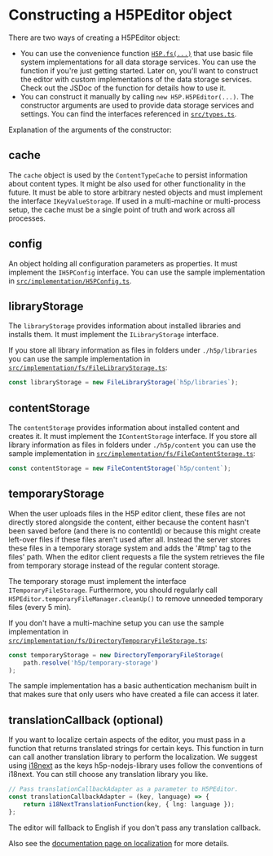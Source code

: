 # Constructing a H5PEditor object

There are two ways of creating a H5PEditor object:

-   You can use the convenience function [`H5P.fs(...)`](/src/implementation/fs/index.ts) that use basic file system implementations for all data storage services. You can use the function if you're just getting started. Later on, you'll want to construct the editor with custom implementations of the data storage services. Check out the JSDoc of the function for details how to use it.
-   You can construct it manually by calling `new H5P.H5PEditor(...)`. The constructor arguments are used to provide data storage services and settings. You can find the interfaces referenced in [`src/types.ts`](/src/types.ts).

Explanation of the arguments of the constructor:

## cache

The `cache` object is used by the `ContentTypeCache` to persist information about content types. It might be also used for other functionality in the future. It must be able to store arbitrary nested objects and must implement the interface `IKeyValueStorage`. If used in a multi-machine or multi-process setup, the cache must be a single point of truth and work across all processes.

## config

An object holding all configuration parameters as properties. It must implement the `IH5PConfig` interface. You can use the sample implementation in [`src/implementation/H5PConfig.ts`](/src/implementation/H5PConfig.ts).

## libraryStorage

The `libraryStorage` provides information about installed libraries and installs them. It must implement the `ILibraryStorage` interface.

If you store all library information as files in folders under `./h5p/libraries` you can use the sample implementation in [`src/implementation/fs/FileLibraryStorage.ts`](/src/implementation/fs/FileLibraryStorage.ts):

```js
const libraryStorage = new FileLibraryStorage(`h5p/libraries`);
```

## contentStorage

The `contentStorage` provides information about installed content and creates it. It must implement the `IContentStorage` interface. If you store all library information as files in folders under `./h5p/content` you can use the sample implementation in [`src/implementation/fs/FileContentStorage.ts`](/src/implementation/fs/FileContentStorage.ts):

```js
const contentStorage = new FileContentStorage(`h5p/content`);
```

## temporaryStorage

When the user uploads files in the H5P editor client, these files are not directly stored alongside the content, either because the content hasn't been saved before (and there is no contentId) or because this might create left-over files if these files aren't used after all. Instead the server stores these files in a temporary storage system and adds the '#tmp' tag to the files' path. When the editor client requests a file the system retrieves the file from temporary storage instead of the regular content storage.

The temporary storage must implement the interface `ITemporaryFileStorage`. Furthermore, you should regularly call `H5PEditor.temporaryFileManager.cleanUp()` to remove unneeded temporary files (every 5 min).

If you don't have a multi-machine setup you can use the sample implementation in [`src/implementation/fs/DirectoryTemporaryFileStorage.ts`](/src/implementation/fs/DirectoryTemporaryFileStorage.ts):

```js
const temporaryStorage = new DirectoryTemporaryFileStorage(
    path.resolve('h5p/temporary-storage')
);
```

The sample implementation has a basic authentication mechanism built in that makes sure that only users who have created a file can access it later.

## translationCallback (optional)

If you want to localize certain aspects of the editor, you must pass in a
function that returns translated strings for certain keys. This function in
turn can call another translation library to perform the localization. We
suggest using [i18next](https://www.npmjs.com/package/i18next) as the keys
h5p-nodejs-library uses follow the conventions of i18next. You can still choose
any translation library you like.

```ts
// Pass translationCallbackAdapter as a parameter to H5PEditor.
const translationCallbackAdapter = (key, language) => {
    return i18NextTranslationFunction(key, { lng: language });
};
```

The editor will fallback to English if you don't pass any translation callback.

Also see the [documentation page on localization](/docs/localization.md) for
more details.
